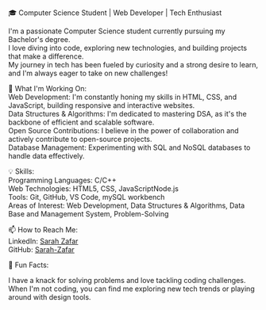 🎓 Computer Science Student | Web Developer | Tech Enthusiast

I'm a passionate Computer Science student currently pursuing my Bachelor's degree. 
<br>
I love diving into code, exploring new technologies, and building projects that make a difference.
<br>
My journey in tech has been fueled by curiosity and a strong desire to learn, and I'm always eager to take on new challenges!
<br>

🚀 What I'm Working On:
<br>
Web Development: I'm constantly honing my skills in HTML, CSS, and JavaScript, building responsive and interactive websites.
<br>
Data Structures & Algorithms: I'm dedicated to mastering DSA, as it's the backbone of efficient and scalable software.
<br>
Open Source Contributions: I believe in the power of collaboration and actively contribute to open-source projects.
<br>
Database Management: Experimenting with SQL and NoSQL databases to handle data effectively.
<br>

💡 Skills:
<br>
Programming Languages: C/C++
<br>
Web Technologies: HTML5, CSS, JavaScriptNode.js
<br>
Tools: Git, GitHub, VS Code, mySQL workbench 
<br>
Areas of Interest: Web Development, Data Structures & Algorithms, Data Base and Management System, Problem-Solving
<br>

📫 How to Reach Me:
<br>
LinkedIn: [Sarah Zafar](https://www.linkedin.com/in/sarah-zafar-393572307/)
<br>
GitHub: [Sarah-Zafar](https://github.com/Sarah-Zafar)
<br>

🌟 Fun Facts:
<br>

I have a knack for solving problems and love tackling coding challenges.
<br>
When I'm not coding, you can find me exploring new tech trends or playing around with design tools.
<br>


